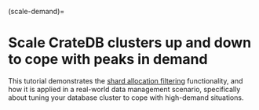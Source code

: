 (scale-demand)=

# Scale CrateDB clusters up and down to cope with peaks in demand

This tutorial demonstrates the [shard allocation filtering] functionality,
and how it is applied in a real-world data management scenario, specifically
about tuning your database cluster to cope with high-demand situations.


[shard allocation filtering]: inv:crate-reference#ddl_shard_allocation
